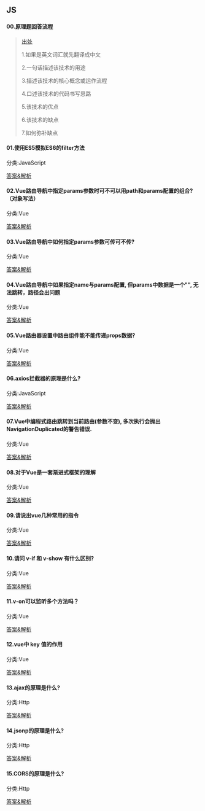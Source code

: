 ## JS
#### 00.原理题回答流程


> [出处](https://www.zhihu.com/question/64764473)
> 
> 1.如果是英文词汇就先翻译成中文
>
>2.一句话描述该技术的用途
>
>3.描述该技术的核心概念或运作流程
>
>4.口述该技术的代码书写思路
>
>5.该技术的优点
>
>6.该技术的缺点
>
>7.如何弥补缺点


#### 01.使用ES5模拟ES6的filter方法

分类:JavaScript

[答案&解析](https://github.com/aotushi/JS-point/issues/1#issue-793455964)

#### 02.Vue路由导航中指定params参数时可不可以用path和params配置的组合?（对象写法）

分类:Vue

[答案&解析](https://github.com/aotushi/JS-point/issues/2)

#### 03.Vue路由导航中如何指定params参数可传可不传?

分类:Vue

[答案&解析](https://github.com/aotushi/JS-point/issues/3)

#### 04.Vue路由导航中如果指定name与params配置, 但params中数据是一个"", 无法跳转，路径会出问题

分类:Vue

[答案&解析](https://github.com/aotushi/JS-point/issues/3)

#### 05.Vue路由器设置中路由组件能不能传递props数据?

分类:Vue

[答案&解析](https://github.com/aotushi/JS-point/issues/5)

#### 06.axios拦截器的原理是什么?

分类:JavaScript

[答案&解析](https://github.com/aotushi/JS-point/issues/6)

#### 07.Vue中编程式路由跳转到当前路由(参数不变), 多次执行会抛出NavigationDuplicated的警告错误.

分类:Vue

[答案&解析](https://github.com/aotushi/JS-point/issues/7)

#### 08.对于Vue是一套渐进式框架的理解

分类:Vue

[答案&解析](https://github.com/aotushi/JS-point/issues/8)

#### 09.请说出vue几种常用的指令

分类:Vue

[答案&解析](https://github.com/aotushi/JS-point/issues/9)

#### 10.请问 v-if 和 v-show 有什么区别?

分类:Vue

[答案&解析](https://github.com/aotushi/JS-point/issues/10)

#### 11.v-on可以监听多个方法吗？

分类:Vue

[答案&解析](https://github.com/aotushi/JS-point/issues/11)

#### 12.vue中 key 值的作用

分类:Vue

[答案&解析](https://github.com/aotushi/JS-point/issues/12)

#### 13.ajax的原理是什么?

分类:Http

[答案&解析](https://github.com/aotushi/JS-point/issues/13)

#### 14.jsonp的原理是什么?

分类:Http

[答案&解析](https://github.com/aotushi/JS-point/issues/14)

#### 15.CORS的原理是什么?

分类:Http

[答案&解析](https://github.com/aotushi/JS-point/issues/15)

